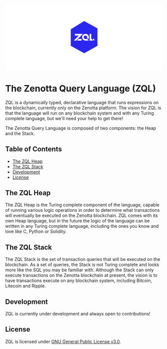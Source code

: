 ![ZQL Logo](https://github.com/zenotta/zql/blob/master/assets/logo.png "ZQL Logo")

# The Zenotta Query Language (ZQL)

ZQL is a dynamically typed, declarative language that runs expressions on the blockchain, currently only on the Zenotta platform. The vision for ZQL is that the language will run on any blockchain system and with any Turing complete language, but we'll need your help to get there!

The Zenotta Query Language is composed of two components: the Heap and the Stack.

## Table of Contents

- [The ZQL Heap](https://github.com/zenotta/zql#the-zql-heap)
- [The ZQL Stack](https://github.com/zenotta/zql#the-zql-stack)
- [Development](https://github.com/zenotta/zql#development)
- [License](https://github.com/zenotta/zql#license)

## The ZQL Heap

The ZQL Heap is the Turing complete component of the language, capable of running various logic operations in order to determine what 
transactions will eventually be executed on the Zenotta blockchain. ZQL comes with its own Heap language, but in the future the logic 
of the language can be written in any Turing complete language, including the ones you know and love like C, Python or Solidity.

## The ZQL Stack

The ZQL Stack is the set of transaction queries that will be executed on the blockchain. As a set of queries, the Stack is not Turing 
complete and looks more like the SQL you may be familiar with. Although the Stack can only execute transactions on the Zenotta blockchain at present, the vision is to have transactions execute on any blockchain system, including Bitcoin, Litecoin and Ripple.

## Development

ZQL is currently under development and always open to contributions! 

## License

ZQL is licensed under [GNU General Public License v3.0](https://github.com/zenotta/zql/blob/master/LICENSE.txt).

